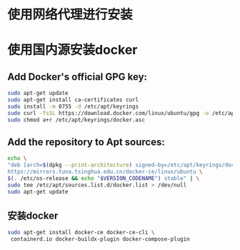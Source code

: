 # 使用网络代理进行安装


# 使用国内源安装docker
## Add Docker's official GPG key:
```bash
sudo apt-get update
sudo apt-get install ca-certificates curl
sudo install -m 0755 -d /etc/apt/keyrings
sudo curl -fsSL https://download.docker.com/linux/ubuntu/gpg -o /etc/apt/keyrings/docker.asc
sudo chmod a+r /etc/apt/keyrings/docker.asc
```

## Add the repository to Apt sources:
```bash
echo \
"deb [arch=$(dpkg --print-architecture) signed-by=/etc/apt/keyrings/docker.asc] \
https://mirrors.tuna.tsinghua.edu.cn/docker-ce/linux/ubuntu \
$(. /etc/os-release && echo "$VERSION_CODENAME") stable" | \
sudo tee /etc/apt/sources.list.d/docker.list > /dev/null
sudo apt-get update
```

## 安装docker
```bash
sudo apt-get install docker-ce docker-ce-cli \
 containerd.io docker-buildx-plugin docker-compose-plugin
```